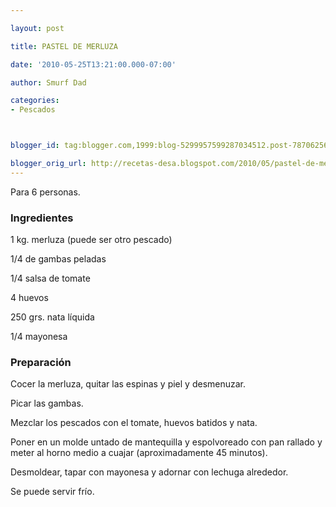 ```yaml
---

layout: post

title: PASTEL DE MERLUZA

date: '2010-05-25T13:21:00.000-07:00'

author: Smurf Dad

categories:
- Pescados



blogger_id: tag:blogger.com,1999:blog-5299957599287034512.post-787062561413369757

blogger_orig_url: http://recetas-desa.blogspot.com/2010/05/pastel-de-merluza.html
---
```


Para 6 personas.

<h3>Ingredientes</h3>

1 kg. merluza (puede ser otro pescado)

1/4 de gambas peladas

1/4 salsa de tomate

4 huevos

250 grs. nata líquida

1/4 mayonesa

<h3>Preparación</h3>

Cocer la merluza, quitar las espinas y piel y desmenuzar.

Picar las gambas.

Mezclar los pescados con el tomate, huevos batidos y nata.

Poner en un molde untado de mantequilla y espolvoreado con pan rallado y meter al horno medio a cuajar (aproximadamente 45 minutos).

Desmoldear, tapar con mayonesa y adornar con lechuga alrededor.

Se puede servir frío.